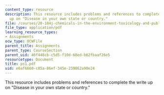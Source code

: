 ```yaml
---
content_type: resource
description: This resource includes problems and references to complete the write
  up on "Disease in your own state or country."
file: /courses/20-104j-chemicals-in-the-environment-toxicology-and-public-health-be-104j-spring-2005/e6af6660c05a86ef345e239862a90e24_ps1.pdf
file_type: application/pdf
learning_resource_types:
- Assignments
ocw_type: OCWFile
parent_title: Assignments
parent_type: CourseSection
parent_uid: 46f448cb-c5d5-f10d-68ed-b62fbaaf26e5
resourcetype: Document
title: ps1.pdf
uid: e6af6660-c05a-86ef-345e-239862a90e24
---
```

This resource includes problems and references to complete the write up on "Disease in your own state or country."

